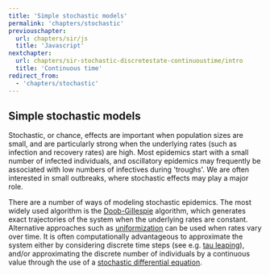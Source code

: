 ```yaml
---
title: 'Simple stochastic models'
permalink: 'chapters/stochastic'
previouschapter:
  url: chapters/sir/js
  title: 'Javascript'
nextchapter:
  url: chapters/sir-stochastic-discretestate-continuoustime/intro
  title: 'Continuous time'
redirect_from:
  - 'chapters/stochastic'
---
```

## Simple stochastic models

Stochastic, or chance, effects are important when population sizes are small, and are particularly strong when the underlying rates (such as infection and recovery rates) are high. Most epidemics start with a small number of infected individuals, and oscillatory epidemics may frequently be associated with low numbers of infectives during 'troughs'. We are often interested in small outbreaks, where stochastic effects may play a major role.

There are a number of ways of modeling stochastic epidemics. The most widely used algorithm is the [Doob-Gillespie](https://en.wikipedia.org/wiki/Gillespie_algorithm) algorithm, which generates exact trajectories of the system when the underlying rates are constant. Alternative approaches such as [uniformization](https://en.wikipedia.org/wiki/Uniformization_(probability_theory)) can be used when rates vary over time. It is often computationally advantageous to approximate the system either by considering discrete time steps (see e.g. [tau leaping](https://en.wikipedia.org/wiki/Tau-leaping)), and/or approximating the discrete number of individuals by a continuous value through the use of a [stochastic differential equation](https://en.wikipedia.org/wiki/Euler%E2%80%93Maruyama_method).

